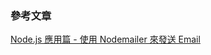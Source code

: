 ### 參考文章
[Node.js 應用篇 - 使用 Nodemailer 來發送 Email](https://israynotarray.com/nodejs/20230722/1626712457/)